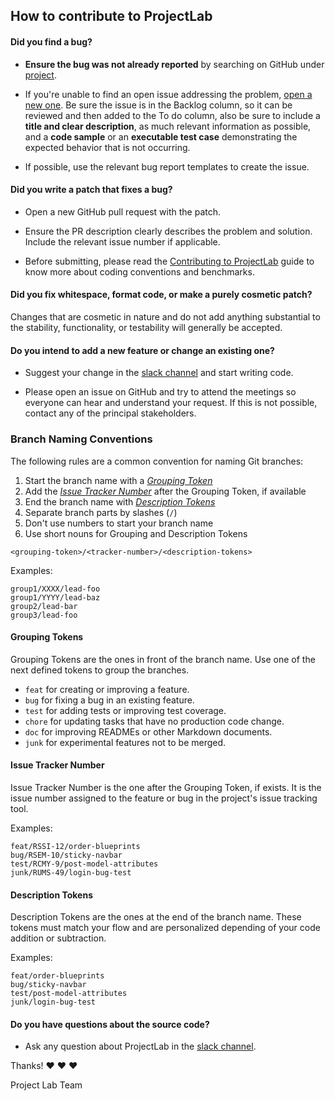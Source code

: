 ## How to contribute to ProjectLab

#### **Did you find a bug?**

- **Ensure the bug was not already reported** by searching on GitHub under [project](https://github.com/wizeline/project-lab/projects/1).

- If you're unable to find an open issue addressing the problem, [open a new one](https://github.com/wizeline/project-lab/projects/1). Be sure the issue is in the Backlog column, so it can be reviewed and then added to the To do column, also be sure to include a **title and clear description**, as much relevant information as possible, and a **code sample** or an **executable test case** demonstrating the expected behavior that is not occurring.

- If possible, use the relevant bug report templates to create the issue.

#### **Did you write a patch that fixes a bug?**

- Open a new GitHub pull request with the patch.

- Ensure the PR description clearly describes the problem and solution. Include the relevant issue number if applicable.

- Before submitting, please read the [Contributing to ProjectLab](https://github.com/wizeline/project-lab/blob/main/CODE_OF_CONDUCT.md) guide to know more about coding conventions and benchmarks.

#### **Did you fix whitespace, format code, or make a purely cosmetic patch?**

Changes that are cosmetic in nature and do not add anything substantial to the stability, functionality, or testability will generally be accepted.

#### **Do you intend to add a new feature or change an existing one?**

- Suggest your change in the [slack channel](https://slack.com/app_redirect?channel=CQCB5MWG6) and start writing code.

- Please open an issue on GitHub and try to attend the meetings so everyone can hear and understand your request. If this is not possible, contact any of the principal stakeholders.

### Branch Naming Conventions

The following rules are a common convention for naming Git branches:

1. Start the branch name with a [_Grouping Token_](#grouping-tokens)
2. Add the [_Issue Tracker Number_](#issue-tracker-number) after the Grouping Token, if available
3. End the branch name with [_Description Tokens_](#description-tokens)
4. Separate branch parts by slashes (`/`)
5. Don't use numbers to start your branch name
6. Use short nouns for Grouping and Description Tokens

```
<grouping-token>/<tracker-number>/<description-tokens>
```

Examples:

```
group1/XXXX/lead-foo
group1/YYYY/lead-baz
group2/lead-bar
group3/lead-foo
```

#### Grouping Tokens

Grouping Tokens are the ones in front of the branch name. Use one of the next defined tokens to group the branches.

- `feat` for creating or improving a feature.
- `bug` for fixing a bug in an existing feature.
- `test` for adding tests or improving test coverage.
- `chore` for updating tasks that have no production code change.
- `doc` for improving READMEs or other Markdown documents.
- `junk` for experimental features not to be merged.

#### Issue Tracker Number

Issue Tracker Number is the one after the Grouping Token, if exists. It is the issue number assigned to the feature or bug in the project's issue tracking tool.

Examples:

```
feat/RSSI-12/order-blueprints
bug/RSEM-10/sticky-navbar
test/RCMY-9/post-model-attributes
junk/RUMS-49/login-bug-test
```

#### Description Tokens

Description Tokens are the ones at the end of the branch name. These tokens must match your flow and are personalized depending of your code addition or subtraction.

Examples:

```
feat/order-blueprints
bug/sticky-navbar
test/post-model-attributes
junk/login-bug-test
```

#### **Do you have questions about the source code?**

- Ask any question about ProjectLab in the [slack channel](https://slack.com/app_redirect?channel=CQCB5MWG6).

Thanks! :heart: :heart: :heart:

Project Lab Team
